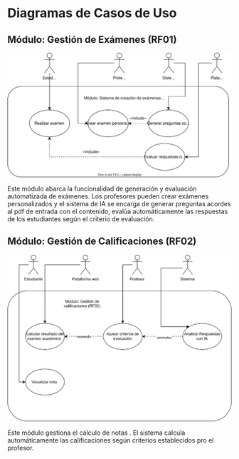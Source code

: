 # Diagramas de Casos de Uso

## Módulo: Gestión de Exámenes (RF01)

![Diagrama de Casos de Uso para Gestión de Exámenes](diagrams/usecases/UCD-gestionDeExamenes.svg)

Este módulo abarca la funcionalidad de generación y evaluación automatizada de exámenes. Los profesores pueden crear exámenes personalizados y el sistema de IA se encarga de generar preguntas acordes al pdf de entrada con el contenido, evalúa automáticamente las respuestas de los estudiantes según el criterio de evaluación.

## Módulo: Gestión de Calificaciones (RF02)

![Diagrama de Casos de Uso para Gestión de Calificaciones](docs/usecases/UCD-gestionDeCalificaciones.svg)

Este módulo gestiona el cálculo de notas . El sistema calcula automáticamente las calificaciones según criterios establecidos pro el profesor.

